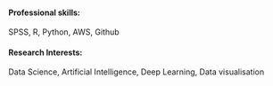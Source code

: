 
#### Professional skills:
SPSS, R, Python, AWS, Github

#### Research Interests:
Data Science, Artificial Intelligence, Deep Learning, Data visualisation

